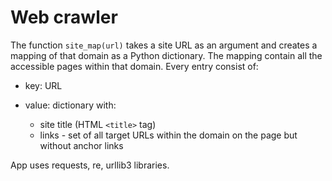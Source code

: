 # Web crawler
The function `site_map(url)` takes a site URL as an argument and creates a mapping
of that domain as a Python dictionary.
The mapping contain all the accessible pages within that domain. Every entry consist of:
* key: URL
* value: dictionary with:

  * site title (HTML `<title>` tag)
  * links - set of all target URLs within the domain on the page but without anchor links

App uses requests, re, urllib3 libraries.
